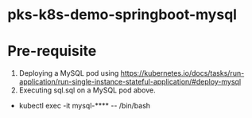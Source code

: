 # pks-k8s-demo-springboot-mysql
# Pre-requisite
1. Deploying a MySQL pod using https://kubernetes.io/docs/tasks/run-application/run-single-instance-stateful-application/#deploy-mysql
2. Executing sql.sql on a MySQL pod above.
  * kubectl exec -it mysql-**** -- /bin/bash
